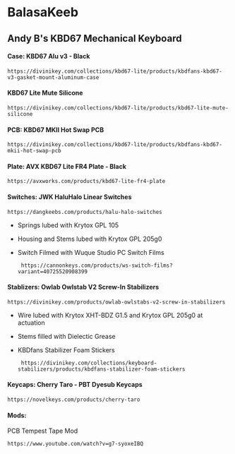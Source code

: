 # BalasaKeeb
## Andy B's KBD67 Mechanical Keyboard


#### **Case:** KBD67 Alu v3 - Black

    https://divinikey.com/collections/kbd67-lite/products/kbdfans-kbd67-v3-gasket-mount-aluminum-case
  

#### KBD67 Lite Mute Silicone

    https://divinikey.com/collections/kbd67-lite/products/kbd67-lite-mute-silicone


#### **PCB:** KBD67 MKII Hot Swap PCB

    https://divinikey.com/collections/kbd67-lite/products/kbdfans-kbd67-mkii-hot-swap-pcb
  
  
#### **Plate:** AVX KBD67 Lite FR4 Plate - Black

    https://avxworks.com/products/kbd67-lite-fr4-plate
  
  
#### **Switches:** JWK HaluHalo Linear Switches

    https://dangkeebs.com/products/halu-halo-switches
  
   - Springs lubed with Krytox GPL 105<br>
   - Housing and Stems lubed with Krytox GPL 205g0<br>
   - Switch Filmed with Wuque Studio PC Switch Films<br>
      
          https://cannonkeys.com/products/ws-switch-films?variant=40725520908399


#### **Stablizers:** Owlab Owlstab V2 Screw-In Stabilizers

    https://divinikey.com/products/owlab-owlstabs-v2-screw-in-stabilizers
  
   - Wire lubed with Krytox XHT-BDZ G1.5 and Krytox GPL 205g0 at actuation<br> 
   - Stems filled with Dielectic Grease<br>
   - KBDfans Stabilizer Foam Stickers<br>
       
          https://divinikey.com/collections/keyboard-stabilizers/products/kbdfans-stabilizer-foam-stickers
     
     
#### **Keycaps:** Cherry Taro - PBT Dyesub Keycaps

    https://novelkeys.com/products/cherry-taro
  
  
#### **Mods:** <br>
 PCB Tempest Tape Mod
 
    https://www.youtube.com/watch?v=g7-syoxeIBQ
  
  
